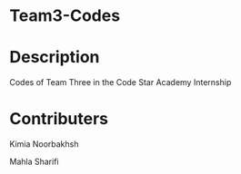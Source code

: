 # Team3-Codes
# Description
Codes of Team Three in the Code Star Academy Internship
# Contributers
Kimia Noorbakhsh

Mahla Sharifi
